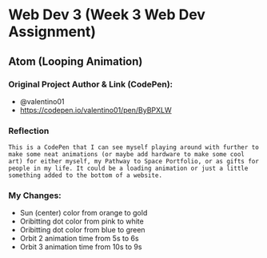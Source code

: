 # Web Dev 3 (Week 3 Web Dev Assignment)

## Atom (Looping Animation)

### Original Project Author & Link (CodePen): 
  - @valentino01 
  - https://codepen.io/valentino01/pen/ByBPXLW

### Reflection
    This is a CodePen that I can see myself playing around with further to make some neat animations (or maybe add hardware to make some cool art) for either myself, my Pathway to Space Portfolio, or as gifts for people in my life. It could be a loading animation or just a little something added to the bottom of a website.
### My Changes:
  - Sun (center) color from orange to gold
  - Oribitting dot color from pink to white
  - Oribitting dot color from blue to green
  - Orbit 2 animation time from 5s to 6s
  - Orbit 3 animation time from 10s to 9s